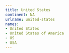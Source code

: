 ```yaml
---
title: United States
continent: NA
urlname: united-states
names:
- United States
- United States of America
- US
- USA
---
```


